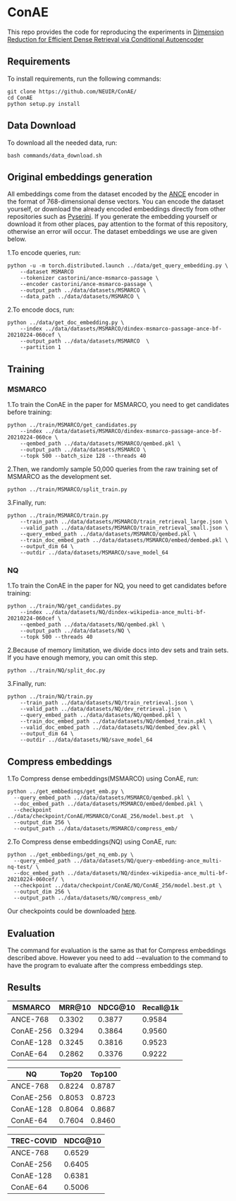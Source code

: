 # ConAE

This repo provides the code for reproducing the experiments in [Dimension Reduction for Efficient Dense Retrieval via Conditional Autoencoder](https://arxiv.org/pdf/2205.03284.pdf)

## Requirements

To install requirements, run the following commands:

```
git clone https://github.com/NEUIR/ConAE/
cd ConAE
python setup.py install
```
## Data Download

To download all the needed data, run:
```
bash commands/data_download.sh 
```
## Original embeddings generation
All embeddings come from the dataset encoded by the [ANCE](https://github.com/microsoft/ANCE) encoder in the format of 768-dimensional dense vectors. You can encode the dataset yourself, or download the already encoded embeddings directly from other repositories such as [Pyserini](https://github.com/castorini/pyserini). If you generate the embedding yourself or download it from other places, pay attention to the format of this repository, otherwise an error will occur. The dataset embeddings we use are given below.

1.To encode queries, run:
```
python -u -m torch.distributed.launch ../data/get_query_embedding.py \
	--dataset MSMARCO
	--tokenizer castorini/ance-msmarco-passage \
	--encoder castorini/ance-msmarco-passage \
	--output_path ../data/datasets/MSMARCO \
	--data_path ../data/datasets/MSMARCO \
```
2.To encode docs, run:

```
python ../data/get_doc_embedding.py \
	--index ../data/datasets/MSMARCO/dindex-msmarco-passage-ance-bf-20210224-060cef \
	--output_path ../data/datasets/MSMARCO	\
	--partition 1
```

## Training
### MSMARCO
1.To train the ConAE in the paper for MSMARCO, you need to get candidates before training:
```
python ../train/MSMARCO/get_candidates.py 
	--index ../data/datasets/MSMARCO/dindex-msmarco-passage-ance-bf-20210224-060ce \
	--qembed_path ../data/datasets/MSMARCO/qembed.pkl \
	--output_path ../data/datasets/MSMARCO \
	--topk 500 --batch_size 128 --threads 40
```
2.Then, we randomly sample 50,000 queries from the raw training set of MSMARCO as the development set.
```
python ../train/MSMARCO/split_train.py
```
3.Finally, run:
```
python ../train/MSMARCO/train.py 
	--train_path ../data/datasets/MSMARCO/train_retrieval_large.json \
	--valid_path ../data/datasets/MSMARCO/train_retrieval_small.json \
	--query_embed_path ../data/datasets/MSMARCO/qembed.pkl \
	--train_doc_embed_path ../data/datasets/MSMARCO/embed/dembed.pkl \
	--output_dim 64 \
	--outdir ../data/datasets/MSMARCO/save_model_64
```
### NQ
1.To train the ConAE in the paper for NQ, you need to get candidates before training:
```
python ../train/NQ/get_candidates.py 
	--index ../data/datasets/NQ/dindex-wikipedia-ance_multi-bf-20210224-060cef \
	--qembed_path ../data/datasets/NQ/qembed.pkl \
	--output_path ../data/datasets/NQ \
	--topk 500 --threads 40
```
2.Because of memory limitation, we divide docs into dev sets and train sets. If you have enough memory, you can omit this step.
```
python ../train/NQ/split_doc.py
```
3.Finally, run:
```
python ../train/NQ/train.py 
	--train_path ../data/datasets/NQ/train_retrieval.json \
	--valid_path ../data/datasets/NQ/dev_retrieval.json \
	--query_embed_path ../data/datasets/NQ/qembed.pkl \
	--train_doc_embed_path ../data/datasets/NQ/dembed_train.pkl \
	--valid_doc_embed_path ../data/datasets/NQ/dembed_dev.pkl \
	--output_dim 64 \
	--outdir ../data/datasets/NQ/save_model_64
```

## Compress embeddings 

1.To Compress dense embeddings(MSMARCO) using ConAE, run:
```
python ../get_embbedings/get_emb.py \
  --query_embed_path ../data/datasets/MSMARCO/qembed.pkl \
  --doc_embed_path ../data/datasets/MSMARCO/embed/dembed.pkl \
  --checkpoint ../data/checkpoint/ConAE/MSMARCO/ConAE_256/model.best.pt  \
  --output_dim 256 \
  --output_path ../data/datasets/MSMARCO/compress_emb/
```

2.To Compress dense embeddings(NQ) using ConAE, run:
```
python ../get_embbedings/get_nq_emb.py \
  --query_embed_path ../data/datasets/NQ/query-embedding-ance_multi-nq-test/ \
  --doc_embed_path ../data/datasets/NQ/dindex-wikipedia-ance_multi-bf-20210224-060cef/ \
  --checkpoint ../data/checkpoint/ConAE/NQ/ConAE_256/model.best.pt \
  --output_dim 256 \
  --output_path ../data/datasets/NQ/compress_emb/
```

Our checkpoints could be downloaded [here](https://1drv.ms/u/s!AlOd75jmn2v0gQeMGXxBFlQf8Kwx?e=EzYTcw). 

## Evaluation

The command for evaluation is the same as that for Compress embeddings described above. However you need to add --evaluation to the command to have the program to evaluate after the compress embeddings step.


## Results

| MSMARCO | MRR@10	| NDCG@10| Recall@1k |
| ---- | -------- | ----- | ------- | 
| ANCE-768  | 0.3302     | 0.3877  | 0.9584    |
| ConAE-256  | 0.3294     | 0.3864  | 0.9560    |
| ConAE-128  | 0.3245     | 0.3816  | 0.9523    |
| ConAE-64  | 0.2862     | 0.3376  | 0.9222    |

| NQ  | Top20	| Top100|                                          
| ---- | -------- | ----- | 
| ANCE-768  | 0.8224     | 0.8787  |
| ConAE-256  | 0.8053     | 0.8723 |
| ConAE-128  | 0.8064     | 0.8687 |
| ConAE-64  | 0.7604 | 0.8460 |

| TREC-COVID | NDCG@10|
| ---- | -------- | 
| ANCE-768  | 0.6529     | 
| ConAE-256  | 0.6405    | 
| ConAE-128  | 0.6381    | 
| ConAE-64  | 0.5006     | 
